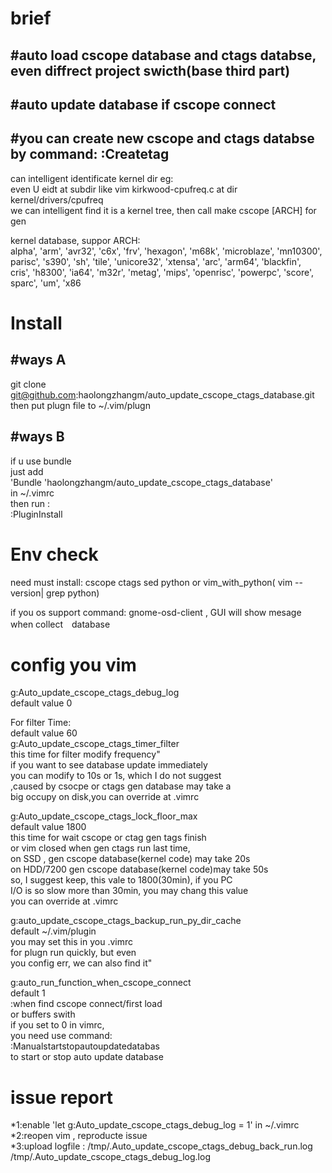 brief 
===
#auto load cscope database and ctags databse, even diffrect project swicth(base third part)
-----

#auto update database if cscope connect
-----

#you can create new cscope and ctags databse by command: :Createtag
-----
can intelligent identificate kernel dir eg:<br>
even U eidt at subdir like  vim kirkwood-cpufreq.c  at dir kernel/drivers/cpufreq <br>
we can intelligent find it is a kernel tree, then call make cscope [ARCH] for gen <br>

kernel database, suppor ARCH:<br>
alpha', 'arm', 'avr32', 'c6x', 'frv', 'hexagon', 'm68k', 'microblaze', 'mn10300', <br>
parisc', 's390', 'sh', 'tile', 'unicore32', 'xtensa', 'arc', 'arm64', 'blackfin', <br>
cris', 'h8300', 'ia64', 'm32r', 'metag', 'mips', 'openrisc', 'powerpc', 'score', <br>
sparc', 'um', 'x86<br>




Install
===

#ways A
-----
git clone git@github.com:haolongzhangm/auto_update_cscope_ctags_database.git <br>
then put plugn file to ~/.vim/plugn <br>


#ways B
-----
if u use bundle<br>
just add <br>
'Bundle 'haolongzhangm/auto_update_cscope_ctags_database'<br>
in ~/.vimrc <br>
then run :<br>
:PluginInstall<br>


Env check
===
need must install: cscope ctags sed python or vim_with_python( vim --version| grep python) <br>

if you os support command: gnome-osd-client , GUI will show mesage when collect　database <br>



config you vim
===
g:Auto_update_cscope_ctags_debug_log <br>
default value 0<br>


For filter Time:<br>
default value 60<br>
g:Auto_update_cscope_ctags_timer_filter<br>
this time for filter modify frequency"<br>
if you want to see database update immediately<br>
you can modify to 10s or 1s, which I do not suggest<br>
,caused by csocpe or ctags gen database may take a<br>
big occupy on disk,you can override at .vimrc<br>


g:Auto_update_cscope_ctags_lock_floor_max<br>
default value 1800<br>
this time for wait cscope or ctag gen tags finish<br>
or vim closed when gen ctags run last time, <br>
on SSD , gen cscope database(kernel code) may take 20s<br>
on HDD/7200 gen cscope database(kernel code)may take 50s <br>
so, I suggest keep, this vale to 1800(30min), if you PC<br>
I/O is so slow more than 30min, you may chang this value<br>
you can override at .vimrc<br>


g:auto_update_cscope_ctags_backup_run_py_dir_cache<br>
default ~/.vim/plugin<br>
you may set this in you .vimrc<br>
for plugn run quickly, but even<br>
you config err, we can also find it"<br>


g:auto_run_function_when_cscope_connect<br>
default 1<br>
:when find cscope connect/first load<br>
or buffers swith<br>
if you set to 0 in vimrc, <br>
you need use command: <br>
:Manualstartstopautoupdatedatabas<br>
to start or stop auto update database<br>

issue report
==== 
*1:enable  'let g:Auto_update_cscope_ctags_debug_log = 1' in ~/.vimrc <br>
*2:reopen vim , reproducte issue<br>
*3:upload logfile : /tmp/.Auto_update_cscope_ctags_debug_back_run.log /tmp/.Auto_update_cscope_ctags_debug_log.log<br>



